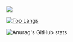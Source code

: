 <img src="https://capsule-render.vercel.app/api?type=waving&color=auto&height=200&section=header&text=seunghyun%20github!&fontSize=30" />

[![Top Langs](https://github-readme-stats.vercel.app/api/top-langs/?username=seunghyun0522&layout=compact)](https://github.com/seunghyun0522/github-readme-stats)

![Anurag's GitHub stats](https://github-readme-stats.vercel.app/api?username=seunghyun0522&show_icons=true&theme=highcontrast)
